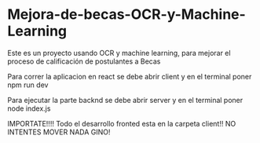 # Mejora-de-becas-OCR-y-Machine-Learning
Este es un proyecto usando OCR y machine learning, para mejorar el proceso de calificación de postulantes a Becas


Para correr la aplicacion en react se debe abrir client y en el terminal poner npm run dev

Para ejecutar la parte backnd se debe abrir server y en el terminal poner
node index.js

IMPORTATE!!!!
Todo el desarrollo fronted esta en la carpeta client!! NO INTENTES MOVER NADA GINO!


